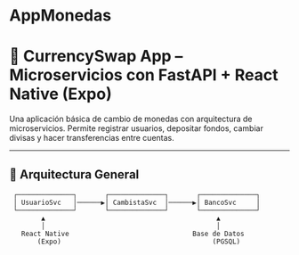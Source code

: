 # AppMonedas
# 💱 CurrencySwap App – Microservicios con FastAPI + React Native (Expo)

Una aplicación básica de cambio de monedas con arquitectura de microservicios. Permite registrar usuarios, depositar fondos, cambiar divisas y hacer transferencias entre cuentas.

---

## 🧱 Arquitectura General

```plaintext
 ┌──────────────┐       ┌──────────────┐       ┌──────────────┐
 │ UsuarioSvc   │──────▶│ CambistaSvc  │──────▶│ BancoSvc     │
 └──────────────┘       └──────────────┘       └──────────────┘
        ▲                                           ▲
        │                                           │
   React Native                               Base de Datos
       (Expo)                                      (PGSQL)
